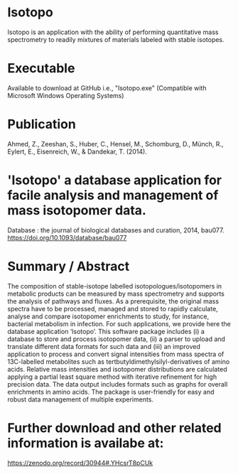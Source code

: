 # Isotopo
Isotopo is an application with the ability of performing quantitative mass spectrometry to readily mixtures of materials labeled with stable isotopes.

# Executable
Available to download at GitHub i.e., "Isotopo.exe" (Compatible with Microsoft Windows Operating Systems)

# Publication
Ahmed, Z., Zeeshan, S., Huber, C., Hensel, M., Schomburg, D., Münch, R., Eylert, E., Eisenreich, W., & Dandekar, T. (2014). 
# 'Isotopo' a database application for facile analysis and management of mass isotopomer data. 
Database : the journal of biological databases and curation, 2014, bau077. https://doi.org/10.1093/database/bau077

# Summary / Abstract
The composition of stable-isotope labelled isotopologues/isotopomers in metabolic products can be measured by mass spectrometry and supports the analysis of pathways and fluxes. As a prerequisite, the original mass spectra have to be processed, managed and stored to rapidly calculate, analyse and compare isotopomer enrichments to study, for instance, bacterial metabolism in infection. For such applications, we provide here the database application ‘Isotopo’. This software package includes (i) a database to store and process isotopomer data, (ii) a parser to upload and translate different data formats for such data and (iii) an improved application to process and convert signal intensities from mass spectra of 13C-labelled metabolites such as tertbutyldimethylsilyl-derivatives of amino acids. Relative mass intensities and isotopomer distributions are calculated applying a partial least square method with iterative refinement for high precision data. The data output includes formats such as graphs for overall enrichments in amino acids. The package is user-friendly for easy and robust data management of multiple experiments.

# Further download and other related information is availabe at:
https://zenodo.org/record/30944#.YHcsrT8pCUk
